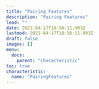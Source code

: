 ```yaml
---
title: "Pairing Features"
description: "Pairing Features"
lead: ""
date: 2021-04-17T18:50:11.993Z
lastmod: 2021-04-17T18:50:11.993Z
draft: false
images: []
menu:
  docs:
    parent: "characteristic"
toc: true
characteristic:
  name: "PairingFeatures"
---
```

